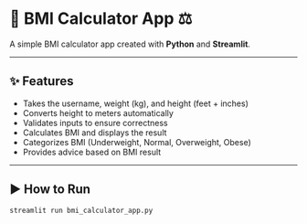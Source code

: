 # 🧮 BMI Calculator App ⚖️

A simple BMI calculator app created with **Python** and **Streamlit**.

---

## ✨ Features
- Takes the username, weight (kg), and height (feet + inches)
- Converts height to meters automatically
- Validates inputs to ensure correctness
- Calculates BMI and displays the result
- Categorizes BMI (Underweight, Normal, Overweight, Obese)
- Provides advice based on BMI result

---

## ▶️ How to Run

```bash
streamlit run bmi_calculator_app.py
